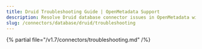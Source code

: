 ```yaml
---
title: Druid Troubleshooting Guide | OpenMetadata Support
description: Resolve Druid database connector issues in OpenMetadata with expert troubleshooting guides, common error fixes, and step-by-step solutions.
slug: /connectors/database/druid/troubleshooting
---
```


{% partial file="/v1.7/connectors/troubleshooting.md" /%}
